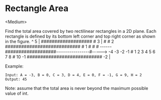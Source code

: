 # Rectangle Area

\<Medium>

Find the total area covered by two rectilinear rectangles in a 2D plane. Each
rectangle is defined by its bottom left corner and top right corner as shown in
the figure.
               ^
             5 |
      ###################
      #      3 |        #
      #      2 ############################
      #      1 #        #                 #
------###################-----------------#----->
  -4 -3 -2 -1  #  1  2  3  4  5  6  7  8  # 10
            -1 ############################
            -2 |


Example:

```
Input: A = -3, B = 0, C = 3, D = 4, E = 0, F = -1, G = 9, H = 2
Output: 45
```
Note: assume that the total area is never beyond the maximum possible value of
int.
